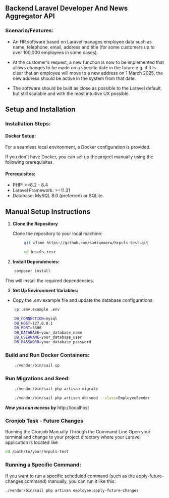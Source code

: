 ## Backend Laravel Developer And News Aggregator API


### Scenario/Features:

- An HR software based on Laravel manages employee data such as name, telephone, email,
address and title (for some customers up to over 100,000 employees in some cases).

- At the customer's request, a new function is now to be implemented that allows changes to
be made on a specific date in the future
e.g. if it is clear that an employee will move to a new address on 1 March 2025, the new
address should be active in the system from that date.

- The software should be built as close as possible to the Laravel default, but still scalable and
with the most intuitive UX possible.


## Setup and Installation

### Installation Steps:
#### Docker Setup:

For a seamless local environment, a Docker configuration is provided. 

If you don't have Docker, you can set up the project manually using the following prerequisites.

#### Prerequisites:

 - PHP: >=8.2 - 8.4
 - Laravel Framework: >=11.31
 - Database: MySQL 8.0 (preferred) or SQLite

## Manual Setup Instructions

1. **Clone the Repository**

   Clone the repository to your local machine:

   ```bash
        git clone https://github.com/sadiqnoorw/hrpuls-test.git

        cd hrpuls-test
    ```

2. **Install Dependencies:**

```bash
    composer install
```
This will install the required dependencies.

3. **Set Up Environment Variables:**

- Copy the .env.example file and update the database configurations:

```bash
    cp .env.example .env
```

```bash
    DB_CONNECTION=mysql
    DB_HOST=127.0.0.1
    DB_PORT=3306
    DB_DATABASE=your_database_name
    DB_USERNAME=your_database_user
    DB_PASSWORD=your_database_password
```

### Build and Run Docker Containers:

```bash
    ./vendor/bin/sail up
```


### Run Migrations and Seed:

```bash
    ./vendor/bin/sail php artisan migrate
```

```bash
    ./vendor/bin/sail php artisan db:seed --class=EmployeeSeeder
```
***New you can access by*** http://localhost

### Cronjob Task - Future Changes
Running the Cronjob Manually Through the Command Line
Open your terminal and change to your project directory where your Laravel application is located like

```bash
cd /path/to/your/hrpuls-test
```

### Running a Specific Command:
If you want to run a specific scheduled command (such as the apply-future-changes command) manually, you can run it like this:

```bash
./vendor/bin/sail php artisan employee:apply-future-changes
```
